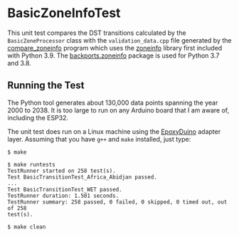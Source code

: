 # BasicZoneInfoTest

This unit test compares the DST transitions calculated by the
`BasicZoneProcessor` class with the `validation_data.cpp` file generated by the
[compare_zoneinfo](tools/compare_zoneinfo) program which uses the
[zoneinfo](https://docs.python.org/3/library/zoneinfo.html) library first
included with Python 3.9. The
[backports.zoneinfo](https://pypi.org/project/backports.zoneinfo/) package is
used for Python 3.7 and 3.8.

## Running the Test

The Python tool generates about 130,000 data points spanning the year 2000 to
2038. It is too large to run on any Arduino board that I am aware of, including
the ESP32.

The unit test does run on a Linux machine using the
[EpoxyDuino](https://github.com/bxparks/EpoxyDuino) adapter layer.
Assuming that you have `g++` and `make` installed, just type:

```
$ make

$ make runtests
TestRunner started on 258 test(s).
Test BasicTransitionTest_Africa_Abidjan passed.
...
Test BasicTransitionTest_WET passed.
TestRunner duration: 1.501 seconds.
TestRunner summary: 258 passed, 0 failed, 0 skipped, 0 timed out, out of 258
test(s).

$ make clean
```
